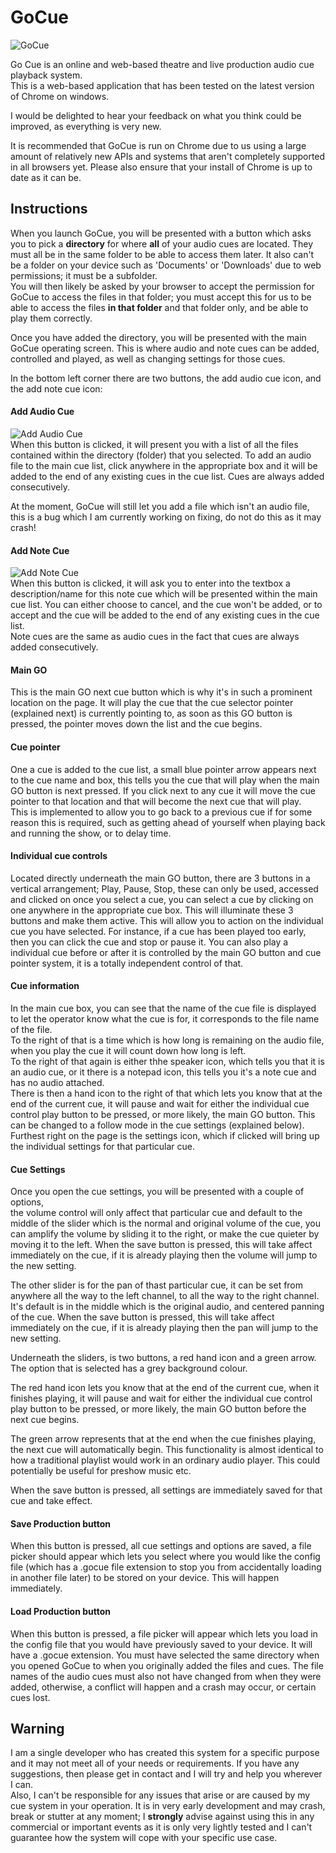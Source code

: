 # GoCue  
![GoCue](https://github.com/Dawson-PW/dawson-pw.github.io/blob/master/Logolarge.png?raw=true)
 
Go Cue is an online and web-based theatre and live production audio cue playback system.  
This is a web-based application that has been tested on the latest version of Chrome on windows.

I would be delighted to hear your feedback on what you think could be improved, as everything is very new.

It is recommended that GoCue is run on Chrome due to us using a large amount of relatively new APIs and systems that aren't completely supported in all browsers yet. Please also ensure that your install of Chrome is up to date as it can be.

## Instructions  
When you launch GoCue, you will be presented with a button which asks you to pick a **directory** for where **all** of your audio cues are located. They must all be in the same folder to be able to access them later. It also can't be a folder on your device such as 'Documents' or 'Downloads' due to web permissions; it must be a subfolder.  
You will then likely be asked by your browser to accept the permission for GoCue to access the files in that folder; you must accept this for us to be able to access the files **in that folder** and that folder only, and be able to play them correctly.

Once you have added the directory, you will be presented with the main GoCue operating screen. This is where audio and note cues can be added, controlled and played, as well as changing settings for those cues.
  
In the bottom left corner there are two buttons, the add audio cue icon, and the add note cue icon:

#### Add Audio Cue  
![Add Audio Cue](https://github.com/Dawson-PW/dawson-pw.github.io/blob/master/AUDIO_ADD.png?raw=true)  
  When this button is clicked, it will present you with a list of all the files contained within the directory (folder) that you selected. To add an audio file to the main cue list, click anywhere in the appropriate box and it will be added to the end of any existing cues in the cue list. Cues are always added consecutively.   
  
   
At the moment, GoCue will still let you add a file which isn't an audio file, this is a bug which I am currently working on fixing, do not do this as it may crash!

#### Add Note Cue
![Add Note Cue](https://github.com/Dawson-PW/dawson-pw.github.io/blob/master/NOTE_ADD.png?raw=true)  
  When this button is clicked, it will ask you to enter into the textbox a description/name for this note cue which will be presented within the main cue list. You can either choose to cancel, and the cue won't be added, or to accept and the cue will be added to the end of any existing cues in the cue list.  
Note cues are the same as audio cues in the fact that cues are always added consecutively.

#### Main GO
This is the main GO next cue button which is why it's in such a prominent location on the page. It will play the cue that the cue selector pointer (explained next) is currently pointing to, as soon as this GO button is pressed, the pointer moves down the list and the cue begins.

#### Cue pointer
One a cue is added to the cue list, a small blue pointer arrow appears next to the cue name and box, this tells you the cue that will play when the main GO button is next pressed. If you click next to any cue it will move the cue pointer to that location and that will become the next cue that will play.  
This is implemented to allow you to go back to a previous cue if for some reason this is required, such as getting ahead of yourself when playing back and running the show, or to delay time.

#### Individual cue controls
Located directly underneath the main GO button, there are 3 buttons in a vertical arrangement; Play, Pause, Stop, these can only be used, accessed and clicked on once you select a cue, you can select a cue by clicking on one anywhere in the appropriate cue box. This will illuminate these 3 buttons and make them active. This will allow you to action on the individual cue you have selected. For instance, if a cue has been played too early, then you can click the cue and stop or pause it. You can also play a individual cue before or after it is controlled by the main GO button and cue pointer system, it is a totally independent control of that.

#### Cue information
In the main cue box, you can see that the name of the cue file is displayed to let the operator know what the cue is for, it corresponds to the file name of the file.  
To the right of that is a time which is how long is remaining on the audio file, when you play the cue it will count down how long is left.  
To the right of that again is either thhe speaker icon, which tells you that it is an audio cue, or it there is a notepad icon, this tells you it's a note cue and has no audio attached.  
There is then a hand icon to the right of that which lets you know that at the end of the current cue, it will pause and wait for either the individual cue control play button to be pressed, or more likely, the main GO button. This can be changed to a follow mode in the cue settings (explained below).  
Furthest right on the page is the settings icon, which if clicked will bring up the individual settings for that particular cue.

#### Cue Settings
Once you open the cue settings, you will be presented with a couple of options,  
the volume control will only affect that particular cue and default to the middle of the slider which is the normal and original volume of the cue, you can amplify the volume by sliding it to the right, or make the cue quieter by moving it to the left. When the save button is pressed, this will take affect immediately on the cue, if it is already playing then the volume will jump to the new setting.  
  
The other slider is for the pan of thast particular cue, it can be set from anywhere all the way to the left channel, to all the way to the right channel. It's default is in the middle which is the original audio, and centered panning of the cue. When the save button is pressed, this will take affect immediately on the cue, if it is already playing then the pan will jump to the new setting.  
  
Underneath the sliders, is two buttons, a red hand icon and a green arrow.  
The option that is selected has a grey background colour.  
  
The red hand icon lets you know that at the end of the current cue, when it finishes playing, it will pause and wait for either the individual cue control play button to be pressed, or more likely, the main GO button before the next cue begins.  
  
The green arrow represents that at the end when the cue finishes playing, the next cue will automatically begin. This functionality is almost identical to how a traditional playlist would work in an ordinary audio player. This could potentially be useful for preshow music etc. 
  
When the save button is pressed, all settings are immediately saved for that cue and take effect. 

#### Save Production button
When this button is pressed, all cue settings and options are saved, a file picker should appear which lets you select where you would like the config file (which has a .gocue file extension to stop you from accidentally loading in another file later) to be stored on your device. This will happen immediately. 

#### Load Production button
When this button is pressed, a file picker will appear which lets you load in the config file that you would have previously saved to your device. It will have a .gocue extension. You must have selected the same directory when you opened GoCue to when you originally added the files and cues. The file names of the audio cues must also not have changed from when they were added, otherwise, a conflict will happen and a crash may occur, or certain cues lost. 

## Warning  
I am a single developer who has created this system for a specific purpose and it may not meet all of your needs or requirements. If you have any suggestions, then please get in contact and I will try and help you wherever I can.  
Also, I can't be responsible for any issues that arise or are caused by my cue system in your operation. It is in very early development and may crash, break or stutter at any moment; I **strongly** advise against using this in any commercial or important events as it is only very lightly tested and I can't guarantee how the system will cope with your specific use case.
